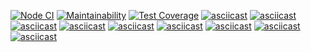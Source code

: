 [![Node CI](https://github.com/mishchenkoandrey/frontend-project-lvl2/workflows/Node%20CI/badge.svg)](https://github.com/mishchenkoandrey/frontend-project-lvl2/actions)
[![Maintainability](https://api.codeclimate.com/v1/badges/1345e84d6a8a763d1aa7/maintainability)](https://codeclimate.com/github/mishchenkoandrey/frontend-project-lvl2/maintainability)
[![Test Coverage](https://api.codeclimate.com/v1/badges/a99a88d28ad37a79dbf6/test_coverage)](https://codeclimate.com/github/mishchenkoandrey/frontend-project-lvl2/test_coverage)
[![asciicast](https://asciinema.org/a/Y7CuDyD47hlB89gq8CvGk8AgL.svg)](https://asciinema.org/a/Y7CuDyD47hlB89gq8CvGk8AgL)
[![asciicast](https://asciinema.org/a/8EJcti2LlJC4ZZ618PuMhJFhj.svg)](https://asciinema.org/a/8EJcti2LlJC4ZZ618PuMhJFhj)
[![asciicast](https://asciinema.org/a/x0tPTJAyaFRmGhEr6YKIr0XDK.svg)](https://asciinema.org/a/x0tPTJAyaFRmGhEr6YKIr0XDK)
[![asciicast](https://asciinema.org/a/mltmVVIFCeTN5UUaHfYpLqmGx.svg)](https://asciinema.org/a/mltmVVIFCeTN5UUaHfYpLqmGx)
[![asciicast](https://asciinema.org/a/agglLicODvGyFpRj5yo0Kk9VX.svg)](https://asciinema.org/a/agglLicODvGyFpRj5yo0Kk9VX)
[![asciicast](https://asciinema.org/a/Z21MbLIdaYtp80vcgkJF5lJlP.svg)](https://asciinema.org/a/Z21MbLIdaYtp80vcgkJF5lJlP)
[![asciicast](https://asciinema.org/a/w4Hq9jyuYKihjJeonwKChG5rY.svg)](https://asciinema.org/a/w4Hq9jyuYKihjJeonwKChG5rY)
[![asciicast](https://asciinema.org/a/w4Hq9jyuYKihjJeonwKChG5rY.svg)](https://asciinema.org/a/w4Hq9jyuYKihjJeonwKChG5rY)
[![asciicast](https://asciinema.org/a/mnBbZPMnN1RFYXqTO6EkLgTG6.svg)](https://asciinema.org/a/mnBbZPMnN1RFYXqTO6EkLgTG6)